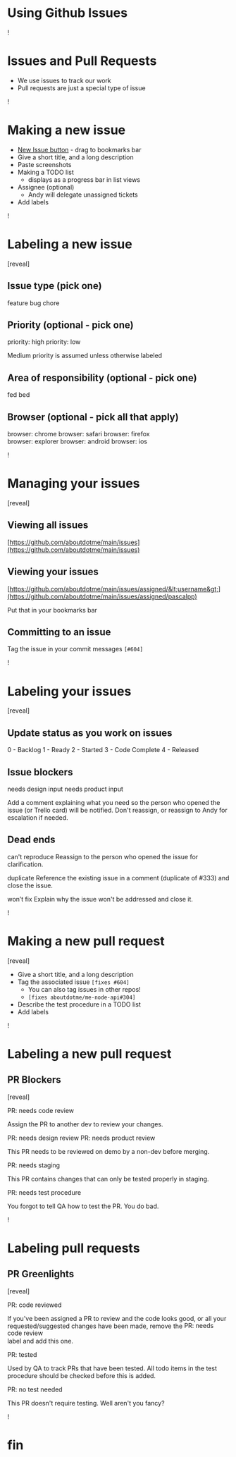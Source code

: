 # Using Github Issues

!

# Issues and Pull Requests

- We use issues to track our work
- Pull requests are just a special type of issue

!

# Making a new issue

- [New Issue button](https://github.com/aboutdotme/main/issues) - drag to bookmarks bar
- Give a short title, and a long description
- Paste screenshots
- Making a TODO list
	- displays as a progress bar in list views
- Assignee (optional)
	- Andy will delegate unassigned tickets
- Add labels

!


# Labeling a new issue

[reveal]

## Issue type (pick one)

<span class="label feature">feature</span> <span class="label bug">bug</span> <span class="label chore">chore</span>

## Priority (optional - pick one)

<span class="label priority-high">priority: high</span> <span class="label priority-low">priority: low</span>

Medium priority is assumed unless otherwise labeled

## Area of responsibility (optional - pick one)

<span class="label fed">fed</span> <span class="label bed">bed</span>

## Browser (optional - pick all that apply)

<span class="label browser">browser: chrome</span>
<span class="label browser">browser: safari</span>
<span class="label browser">browser: firefox</span><br>
<span class="label browser">browser: explorer</span>
<span class="label browser">browser: android</span>
<span class="label browser">browser: ios</span>

!

# Managing your issues

[reveal]

## Viewing all issues

[https://github.com/aboutdotme/main/issues](https://github.com/aboutdotme/main/issues)

## Viewing your issues

[https://github.com/aboutdotme/main/issues/assigned/&lt;username&gt;](https://github.com/aboutdotme/main/issues/assigned/pascalpp)

Put that in your bookmarks bar

## Committing to an issue

Tag the issue in your commit messages `[#604]`

!

# Labeling your issues

[reveal]

## Update status as you work on issues

<span class="label status">0 - Backlog</span>
<span class="label status">1 - Ready</span>
<span class="label status">2 - Started</span>
<span class="label status">3 - Code Complete</span>
<span class="label status">4 - Released</span>

## Issue blockers

<span class="label issue-blocker">needs design input</span>
<span class="label issue-blocker">needs product input</span>

Add a comment explaining what you need so the person who opened the issue (or Trello card) will be notified. Don't reassign, or reassign to Andy for escalation if needed.

## Dead ends

<span class="label issue-deadend">can't reproduce</span> Reassign to the person who opened the issue for clarification.

<span class="label issue-deadend">duplicate</span> Reference the existing issue in a comment (duplicate of #333) and close the issue.

<span class="label issue-deadend">won’t fix</span> Explain why the issue won't be addressed and close it.

!

# Making a new pull request

[reveal]

- Give a short title, and a long description
- Tag the associated issue `[fixes #604]`
	- You can also tag issues in other repos!
	- `[fixes aboutdotme/me-node-api#304]`
- Describe the test procedure in a TODO list
- Add labels

!

# Labeling a new pull request

## PR Blockers

[reveal]

<span class="label pr-blocker">PR: needs code review</span>

Assign the PR to another dev to review your changes.

<span class="label pr-blocker">PR: needs design review</span>
<span class="label pr-blocker">PR: needs product review</span>

This PR needs to be reviewed on demo by a non-dev before merging.

<span class="label pr-blocker">PR: needs staging</span>

This PR contains changes that can only be tested properly in staging.

<span class="label pr-blocker">PR: needs test procedure</span>

You forgot to tell QA how to test the PR. You do bad.

!

# Labeling pull requests

## PR Greenlights

[reveal]

<span class="label pr-greenlight">PR: code reviewed</span>

If you've been assigned a PR to review and the code looks good, or all your<br>requested/suggested changes have been made, remove the <span class="label pr-blocker" style="position:relative;top:-1px;">PR: needs code review</span><br>label and add this one.

<span class="label pr-greenlight">PR: tested</span>

Used by QA to track PRs that have been tested. All todo items in the test procedure should be checked before this is added.

<span class="label pr-greenlight">PR: no test needed</span>

This PR doesn't require testing. Well aren't you fancy?

!

# fin

